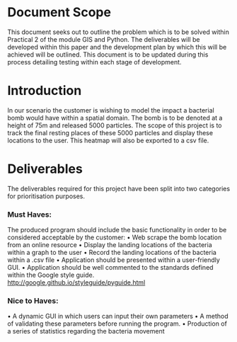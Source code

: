 # Document Scope

This document seeks out to outline the problem which is to be solved within Practical 2 of the module GIS and Python. The deliverables will be developed within this paper and the development plan by which this will be achieved will be outlined. This document is to be updated during this process detailing testing within each stage of development.

# Introduction

In our scenario the customer is wishing to model the impact a bacterial bomb would have within a spatial domain. The bomb is to be denoted at a height of 75m and released 5000 particles. The scope of this project is to track the final resting places of these 5000 particles and display these locations to the user. This heatmap will also be exported to a csv file. 


# Deliverables

The deliverables required for this project have been split into two categories for prioritisation purposes.

### Must Haves:
The produced program should include the basic functionality in order to be considered acceptable by the customer:
•	Web scrape the bomb location from an online resource
•	Display the landing locations of the bacteria within a graph to the user
•	Record the landing locations of the bacteria within a .csv file
•	Application should be presented within a user-friendly GUI.
•	Application should be well commented to the standards defined within the Google style guide. http://google.github.io/styleguide/pyguide.html

### Nice to Haves:
•	A dynamic GUI in which users can input their own parameters
•	A method of validating these parameters before running the program.
•	Production of a series of statistics regarding the bacteria movement
